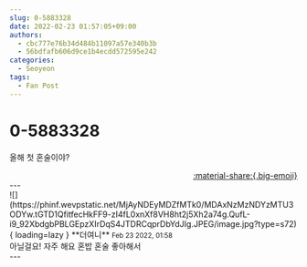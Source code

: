```yaml
---
slug: 0-5883328
date: 2022-02-23 01:57:05+09:00
authors:
  - cbc777e76b34d484b11097a57e340b3b
  - 56bdfafb606d9ce1b4ecdd572595e242
categories:
  - Seoyeon
tags:
  - Fan Post
---
```


# 0-5883328

<div class="post-container" markdown="1">
<div class="content-container md-sidebar__scrollwrap" markdown="1">

올해 첫 혼술이야?

</div>
</div>

<div style="text-align: right;" markdown="1">
<a href="https://weverse.io/fromis9/fanpost/0-5883328" style="text-align: right;">:material-share:{.big-emoji}</a>
</div>
---

<div class="comments-container md-sidebar__scrollwrap" markdown="1">
<div class="comment" markdown="1">
<div class='id-container' markdown="1">
![](https://phinf.wevpstatic.net/MjAyNDEyMDZfMTk0/MDAxNzMzNDYzMTU3ODYw.tGTD1QfitfecHkFF9-zI4fL0xnXf8VH8ht2j5Xh2a74g.QufL-i9_92XbdgbPBLGEpzXIrDqS4JTDRCqprDbYdJIg.JPEG/image.jpg?type=s72){ loading=lazy }
**<span class="artist">더여니</span>** <small>Feb 23 2022, 01:58</small><br>
</div>
<div class='comment-body' markdown="1">
아닐걸요! 자주 해요 혼밥 혼술 좋아해서
</div>
</div>
</div>
---

